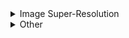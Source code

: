 <details>
<summary>Image Super-Resolution</summary>





<details>
<summary>ImageNet</summary>

---

[Web](https://image-net.org/index.php)

---
  
</details>





<details>
<summary>CelebA (CelebFaces Attributes Dataset)</summary>

---

[Web](http://mmlab.ie.cuhk.edu.hk/projects/CelebA.html)

---
  
</details>





<details>
<summary>FFHQ (Flickr-Faces-HQ)</summary>

---

[GitHub](https://github.com/NVlabs/ffhq-dataset)

---
  
</details>





<details>
<summary>CelebA-HQ</summary>

---

[GitHub](https://github.com/tkarras/progressive_growing_of_gans)

---
  
</details>





<details>
<summary>BSD (Berkeley Segmentation Dataset)</summary>

---

[Web](https://www2.eecs.berkeley.edu/Research/Projects/CS/vision/bsds/)

---
  
</details>





<details>
<summary>VGGFace2</summary>

---



---
  
</details>





<details>
<summary>DIV2K</summary>

---



---
  
</details>





<details>
<summary>Set14</summary>

---



---
  
</details>





<details>
<summary>Set5</summary>

---



---
  
</details>





<details>
<summary>Manga109</summary>

---



---
  
</details>





<details>
<summary>BSD100</summary>

---



---
  
</details>





<details>
<summary>CASIA-WebFace</summary>

---



---
  
</details>

</details>

<details>
<summary>Other</summary>

<details>
<summary>TextZoom</summary>

---

[GitHub](https://github.com/WenjiaWang0312/TextZoom)

---
  
</details>





<details>
<summary>DRealSR (Diverse Real-world image Super-Resolution)</summary>

---

[GitHub](https://github.com/xiezw5/Component-Divide-and-Conquer-for-Real-World-Image-Super-Resolution)

---
  
</details>





<details>
<summary>Holopix50k</summary>

---

[GitHub](https://github.com/leiainc/holopix50k)

---
  
</details>





<details>
<summary>QMUL-SurvFace</summary>

---

[GitHub](https://github.com/1ho0jin1/QMUL-SurvFace-Open-Set-Identification)

---
  
</details>





<details>
<summary>RealSRSet</summary>

---

[GitHub](https://github.com/cszn/BSRGAN)

---
  
</details>





<details>
<summary>CATS (Color and Thermal Stereo Benchmark)</summary>

---

[Paper](https://openaccess.thecvf.com/content_cvpr_2017/papers/Treible_CATS_A_Color_CVPR_2017_paper.pdf)

---
  
</details>





<details>
<summary>PROBA-V (PROBA-V Super-Resolution dataset)</summary>

---

[Web](https://kelvins.esa.int/proba-v-super-resolution/)

---
  
</details>





<details>
<summary>Stanford Light Field</summary>

---

[Web](http://lightfield.stanford.edu/)

---
  
</details>





<details>
<summary>OST300</summary>

---

[Web](http://mmlab.ie.cuhk.edu.hk/projects/SFTGAN/)

---
  
</details>





<details>
<summary>Alsat-2B</summary>

---

[GitHub](https://github.com/achrafdjerida/Alsat-2B)

---
  
</details>





<details>
<summary>StereoMSI</summary>

---

[Web](https://data.csiro.au/collection/csiro:40743)

---
  
</details>





<details>
<summary>DAVANet</summary>

---

[Web](https://shangchenzhou.com/projects/stereoblur/)

---
  
</details>





<details>
<summary>INRIA DLFD (INRIA Dense Light Field)</summary>

---

[Web](http://clim.inria.fr/Datasets/InriaSynLF/index.html)

---
  
</details>





<details>
<summary>PixelShift200</summary>

---

[GitHub](https://paperswithcode.com/dataset/pixelshift200)

---
  
</details>





<details>
<summary>TESTIMAGES</summary>

---

[Web](https://testimages.org/)

---
  
</details>





<details>
<summary>KID-F (K-pop Idol Dataset - Female)</summary>

---

[GitHub](https://github.com/PCEO-AI-CLUB/KID-F)

---
  
</details>





<details>
<summary>PINet</summary>

---

[GitHub](https://github.com/VincentChandelier/SADN)https://github.com/VincentChandelier/SADN

---
  
</details>

</details>
